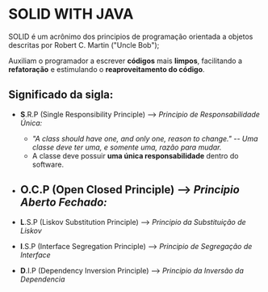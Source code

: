 # SOLID WITH JAVA

SOLID é um acrônimo dos principios de programação orientada a objetos descritas por Robert C. Martin ("Uncle Bob");

Auxiliam o programador a escrever **códigos** mais **limpos**, facilitando a **refatoração** e estimulando o **reaproveitamento do código**.

## **Significado da sigla:**

- **S**.R.P (Single Responsibility Principle) --> *Principio de Responsabilidade Única:*
    - *"A class should have one, and only one, reason to change." -- Uma classe deve ter uma, e somente uma, razão para mudar.*  
    -  A classe deve possuir **uma única responsabilidade** dentro do software.

- **O**.C.P (Open Closed Principle) --> *Principio Aberto Fechado:*
    - 
- **L**.S.P (Liskov Substitution  Principle) --> *Principio da Substituição de Liskov*
- **I**.S.P (Interface Segregation Principle) --> *Principio de Segregação de Interface*
- **D**.I.P (Dependency Inversion Principle) --> *Principio da Inversão da Dependencia*



